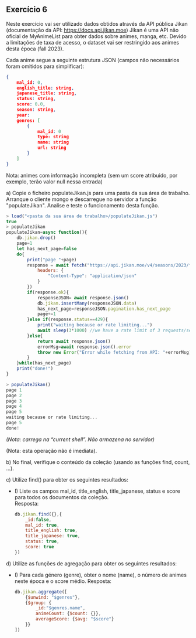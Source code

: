 ## Exercício 6
Neste exercício vai ser utilizado dados obtidos através da API pública Jikan (documentação da API: <https://docs.api.jikan.moe>)
Jikan é uma API não oficial de MyAnimeList para obter dados sobre animes, manga, etc. Devido a limitações de taxa de acesso, o dataset vai ser restringido aos animes desta época (fall 2023).

Cada anime segue a seguinte estrutura JSON (campos não necessários foram omitidos para simplificar):

```json
{
    mal_id: 0,
    english_title: string,
    japanese_title: string,
    status: string,
    score: 0.0,
    season: string,
    year: 
    genres: [
        {
            mal_id: 0
            type: string
            name: string
            url: string
        }
    ]
}
```

Nota: animes com informação incompleta (sem um score atribuido, por exemplo, terão valor null nessa entrada)

a) Copie o ficheiro populateJikan.js para uma pasta da sua área de trabalho. Arranque o cliente mongo e descarregue no servidor a função "populateJikan". Analise e teste o funcionamento desta função.

```javascript
> load("<pasta da sua área de trabalho>/populateJikan.js")
true
> populateJikan
populateJikan=async function(){
    db.jikan.drop()
    page=1
    let has_next_page=false
    do{
        print("page "+page)
        response = await fetch("https://api.jikan.moe/v4/seasons/2023/fall?sfw=&page="+page,{
            headers: {
                "Content-Type": "application/json"
            }
        })
        if(response.ok){
            responseJSON= await response.json()
            db.jikan.insertMany(responseJSON.data)
            has_next_page=responseJSON.pagination.has_next_page 
            page+=1
        }else if(response.status==429){
            print("waiting because or rate limiting...")
            await sleep(3*1000) //we have a rate limit of 3 requests/second (and 60/minute)
        }else{
            return await response.json()
            errorMsg=await response.json().error
            throw new Error("Error while fetching from API: "+errorMsg)
        }
    }while(has_next_page)   
    print("done!")
}

> populateJikan()
page 1
page 2
page 3
page 4
page 5
waiting because or rate limiting...
page 5
done!
```

*(Nota: carrega na “current shell”. Não armazena no servidor)*

(Nota: esta operação não é imediata).  

b) No final, verifique o conteúdo da coleção (usando as funções find, count, ...).

c) Utilize find() para obter os seguintes resultados:

* I) Liste os campos mal_id, title_english, title_japanese, status e score para todos os documentos da coleção.  
Resposta:

    ```javascript
    db.jikan.find({},{
        _id:false,
        mal_id: true,
        title_english: true,
        title_japanese: true,
        status: true,
        score: true
    })
    ```

d) Utilize as funções de agregação para obter os seguintes resultados:

* I) Para cada género (genre), obter o nome (name), o número de animes neste época e o score médio. 
Resposta:

    ```javascript
    db.jikan.aggregate([
        {$unwind: "$genres"},
        {$group: {
            _id:"$genres.name",
            animeCount: {$count: {}},
            averageScore: {$avg: "$score"}
        }}
    ])
    ```
